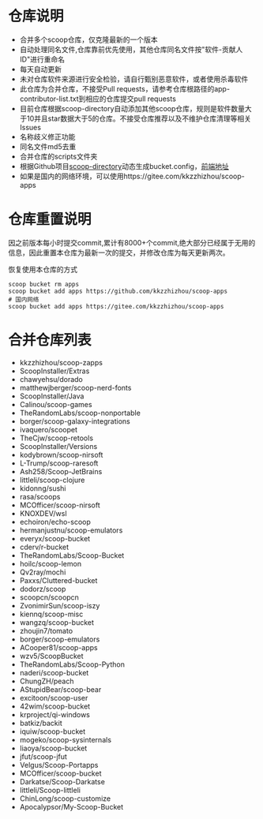 # 仓库说明

- 合并多个scoop仓库，仅克隆最新的一个版本
- 自动处理同名文件,仓库靠前优先使用，其他仓库同名文件按"软件-贡献人ID"进行重命名
- 每天自动更新
- 未对仓库软件来源进行安全检验，请自行甄别恶意软件，或者使用杀毒软件
- 此仓库为合并仓库，不接受Pull requests，请参考仓库根路径的app-contributor-list.txt到相应的仓库提交pull requests
- 目前仓库根据scoop-directory自动添加其他scoop仓库，规则是软件数量大于10并且star数据大于5的仓库。不接受仓库推荐以及不维护仓库清理等相关Issues
- 名称歧义修正功能
- 同名文件md5去重
- 合并仓库的scripts文件夹
- 根据Github项目[scoop-directory](https://github.com/rasa/scoop-directory)动态生成bucket.config，[前端地址](https://rasa.github.io/scoop-directory/)
- 如果是国内的网络环境，可以使用https://gitee.com/kkzzhizhou/scoop-apps

# 仓库重置说明

因之前版本每小时提交commit,累计有8000+个commit,绝大部分已经属于无用的信息，因此重置本仓库为最新一次的提交，并修改仓库为每天更新两次。

恢复使用本仓库的方式

```
scoop bucket rm apps
scoop bucket add apps https://github.com/kkzzhizhou/scoop-apps
# 国内网络
scoop bucket add apps https://gitee.com/kkzzhizhou/scoop-apps
```

# 合并仓库列表

- kkzzhizhou/scoop-zapps
- ScoopInstaller/Extras
- chawyehsu/dorado
- matthewjberger/scoop-nerd-fonts
- ScoopInstaller/Java
- Calinou/scoop-games
- TheRandomLabs/scoop-nonportable
- borger/scoop-galaxy-integrations
- ivaquero/scoopet
- TheCjw/scoop-retools
- ScoopInstaller/Versions
- kodybrown/scoop-nirsoft
- L-Trump/scoop-raresoft
- Ash258/Scoop-JetBrains
- littleli/scoop-clojure
- kidonng/sushi
- rasa/scoops
- MCOfficer/scoop-nirsoft
- KNOXDEV/wsl
- echoiron/echo-scoop
- hermanjustnu/scoop-emulators
- everyx/scoop-bucket
- cderv/r-bucket
- TheRandomLabs/Scoop-Bucket
- hoilc/scoop-lemon
- Qv2ray/mochi
- Paxxs/Cluttered-bucket
- dodorz/scoop
- scoopcn/scoopcn
- ZvonimirSun/scoop-iszy
- kiennq/scoop-misc
- wangzq/scoop-bucket
- zhoujin7/tomato
- borger/scoop-emulators
- ACooper81/scoop-apps
- wzv5/ScoopBucket
- TheRandomLabs/Scoop-Python
- naderi/scoop-bucket
- ChungZH/peach
- AStupidBear/scoop-bear
- excitoon/scoop-user
- 42wim/scoop-bucket
- krproject/qi-windows
- batkiz/backit
- iquiw/scoop-bucket
- mogeko/scoop-sysinternals
- liaoya/scoop-bucket
- jfut/scoop-jfut
- Velgus/Scoop-Portapps
- MCOfficer/scoop-bucket
- Darkatse/Scoop-Darkatse
- littleli/Scoop-littleli
- ChinLong/scoop-customize
- Apocalypsor/My-Scoop-Bucket
